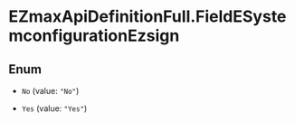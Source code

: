 # EZmaxApiDefinitionFull.FieldESystemconfigurationEzsign

## Enum


* `No` (value: `"No"`)

* `Yes` (value: `"Yes"`)


